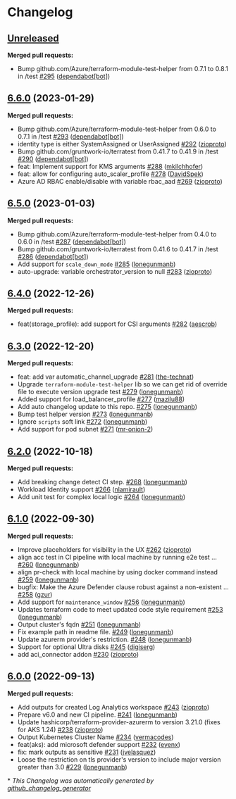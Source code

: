 # Changelog

## [Unreleased](https://github.com/Azure/terraform-azurerm-aks/tree/HEAD)

**Merged pull requests:**

- Bump github.com/Azure/terraform-module-test-helper from 0.7.1 to 0.8.1 in /test [\#295](https://github.com/Azure/terraform-azurerm-aks/pull/295) ([dependabot[bot]](https://github.com/apps/dependabot))

## [6.6.0](https://github.com/Azure/terraform-azurerm-aks/tree/6.6.0) (2023-01-29)

**Merged pull requests:**

- Bump github.com/Azure/terraform-module-test-helper from 0.6.0 to 0.7.1 in /test [\#293](https://github.com/Azure/terraform-azurerm-aks/pull/293) ([dependabot[bot]](https://github.com/apps/dependabot))
- identity type is either SystemAssigned or UserAssigned [\#292](https://github.com/Azure/terraform-azurerm-aks/pull/292) ([zioproto](https://github.com/zioproto))
- Bump github.com/gruntwork-io/terratest from 0.41.7 to 0.41.9 in /test [\#290](https://github.com/Azure/terraform-azurerm-aks/pull/290) ([dependabot[bot]](https://github.com/apps/dependabot))
- feat: Implement support for KMS arguments [\#288](https://github.com/Azure/terraform-azurerm-aks/pull/288) ([mkilchhofer](https://github.com/mkilchhofer))
- feat: allow for configuring auto\_scaler\_profile [\#278](https://github.com/Azure/terraform-azurerm-aks/pull/278) ([DavidSpek](https://github.com/DavidSpek))
- Azure AD RBAC enable/disable with variable rbac\_aad [\#269](https://github.com/Azure/terraform-azurerm-aks/pull/269) ([zioproto](https://github.com/zioproto))

## [6.5.0](https://github.com/Azure/terraform-azurerm-aks/tree/6.5.0) (2023-01-03)

**Merged pull requests:**

- Bump github.com/Azure/terraform-module-test-helper from 0.4.0 to 0.6.0 in /test [\#287](https://github.com/Azure/terraform-azurerm-aks/pull/287) ([dependabot[bot]](https://github.com/apps/dependabot))
- Bump github.com/gruntwork-io/terratest from 0.41.6 to 0.41.7 in /test [\#286](https://github.com/Azure/terraform-azurerm-aks/pull/286) ([dependabot[bot]](https://github.com/apps/dependabot))
- Add support for `scale_down_mode` [\#285](https://github.com/Azure/terraform-azurerm-aks/pull/285) ([lonegunmanb](https://github.com/lonegunmanb))
- auto-upgrade: variable orchestrator\_version to null [\#283](https://github.com/Azure/terraform-azurerm-aks/pull/283) ([zioproto](https://github.com/zioproto))

## [6.4.0](https://github.com/Azure/terraform-azurerm-aks/tree/6.4.0) (2022-12-26)

**Merged pull requests:**

- feat\(storage\_profile\): add support for CSI arguments [\#282](https://github.com/Azure/terraform-azurerm-aks/pull/282) ([aescrob](https://github.com/aescrob))

## [6.3.0](https://github.com/Azure/terraform-azurerm-aks/tree/6.3.0) (2022-12-20)

**Merged pull requests:**

- feat: add var automatic\_channel\_upgrade [\#281](https://github.com/Azure/terraform-azurerm-aks/pull/281) ([the-technat](https://github.com/the-technat))
- Upgrade `terraform-module-test-helper` lib so we can get rid of override file to execute version upgrade test [\#279](https://github.com/Azure/terraform-azurerm-aks/pull/279) ([lonegunmanb](https://github.com/lonegunmanb))
- Added support for load\_balancer\_profile [\#277](https://github.com/Azure/terraform-azurerm-aks/pull/277) ([mazilu88](https://github.com/mazilu88))
- Add auto changelog update to this repo. [\#275](https://github.com/Azure/terraform-azurerm-aks/pull/275) ([lonegunmanb](https://github.com/lonegunmanb))
- Bump test helper version  [\#273](https://github.com/Azure/terraform-azurerm-aks/pull/273) ([lonegunmanb](https://github.com/lonegunmanb))
- Ignore `scripts` soft link [\#272](https://github.com/Azure/terraform-azurerm-aks/pull/272) ([lonegunmanb](https://github.com/lonegunmanb))
- Add support for pod subnet [\#271](https://github.com/Azure/terraform-azurerm-aks/pull/271) ([mr-onion-2](https://github.com/mr-onion-2))

## [6.2.0](https://github.com/Azure/terraform-azurerm-aks/tree/6.2.0) (2022-10-18)

**Merged pull requests:**

- Add breaking change detect CI step. [\#268](https://github.com/Azure/terraform-azurerm-aks/pull/268) ([lonegunmanb](https://github.com/lonegunmanb))
- Workload Identity support [\#266](https://github.com/Azure/terraform-azurerm-aks/pull/266) ([nlamirault](https://github.com/nlamirault))
- Add unit test for complex local logic [\#264](https://github.com/Azure/terraform-azurerm-aks/pull/264) ([lonegunmanb](https://github.com/lonegunmanb))

## [6.1.0](https://github.com/Azure/terraform-azurerm-aks/tree/6.1.0) (2022-09-30)

**Merged pull requests:**

- Improve placeholders for visibility in the UX [\#262](https://github.com/Azure/terraform-azurerm-aks/pull/262) ([zioproto](https://github.com/zioproto))
- align acc test in CI pipeline with local machine by running e2e test … [\#260](https://github.com/Azure/terraform-azurerm-aks/pull/260) ([lonegunmanb](https://github.com/lonegunmanb))
- align pr-check with local machine by using docker command instead [\#259](https://github.com/Azure/terraform-azurerm-aks/pull/259) ([lonegunmanb](https://github.com/lonegunmanb))
- bugfix: Make the Azure Defender clause robust against a non-existent … [\#258](https://github.com/Azure/terraform-azurerm-aks/pull/258) ([gzur](https://github.com/gzur))
- Add support for `maintenance_window` [\#256](https://github.com/Azure/terraform-azurerm-aks/pull/256) ([lonegunmanb](https://github.com/lonegunmanb))
- Updates terraform code to meet updated code style requirement [\#253](https://github.com/Azure/terraform-azurerm-aks/pull/253) ([lonegunmanb](https://github.com/lonegunmanb))
- Output cluster's fqdn [\#251](https://github.com/Azure/terraform-azurerm-aks/pull/251) ([lonegunmanb](https://github.com/lonegunmanb))
- Fix example path in readme file. [\#249](https://github.com/Azure/terraform-azurerm-aks/pull/249) ([lonegunmanb](https://github.com/lonegunmanb))
- Update azurerm provider's restriction. [\#248](https://github.com/Azure/terraform-azurerm-aks/pull/248) ([lonegunmanb](https://github.com/lonegunmanb))
- Support for optional Ultra disks [\#245](https://github.com/Azure/terraform-azurerm-aks/pull/245) ([digiserg](https://github.com/digiserg))
- add aci\_connector addon [\#230](https://github.com/Azure/terraform-azurerm-aks/pull/230) ([zioproto](https://github.com/zioproto))

## [6.0.0](https://github.com/Azure/terraform-azurerm-aks/tree/6.0.0) (2022-09-13)

**Merged pull requests:**

- Add outputs for created Log Analytics workspace [\#243](https://github.com/Azure/terraform-azurerm-aks/pull/243) ([zioproto](https://github.com/zioproto))
- Prepare v6.0 and new CI pipeline. [\#241](https://github.com/Azure/terraform-azurerm-aks/pull/241) ([lonegunmanb](https://github.com/lonegunmanb))
- Update hashicorp/terraform-provider-azurerm to version 3.21.0 \(fixes for AKS 1.24\) [\#238](https://github.com/Azure/terraform-azurerm-aks/pull/238) ([zioproto](https://github.com/zioproto))
- Output Kubernetes Cluster Name [\#234](https://github.com/Azure/terraform-azurerm-aks/pull/234) ([vermacodes](https://github.com/vermacodes))
- feat\(aks\): add microsoft defender support [\#232](https://github.com/Azure/terraform-azurerm-aks/pull/232) ([eyenx](https://github.com/eyenx))
- fix: mark outputs as sensitive [\#231](https://github.com/Azure/terraform-azurerm-aks/pull/231) ([jvelasquez](https://github.com/jvelasquez))
- Loose the restriction on tls provider's version to include major version greater than 3.0 [\#229](https://github.com/Azure/terraform-azurerm-aks/pull/229) ([lonegunmanb](https://github.com/lonegunmanb))



\* *This Changelog was automatically generated by [github_changelog_generator](https://github.com/github-changelog-generator/github-changelog-generator)*

